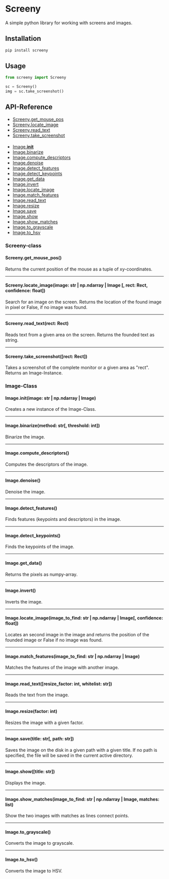 # Screeny
A simple python library for working with screens and images.

## Installation

```sh
pip install screeny
```

## Usage

```python
from screeny import Screeny

sc = Screeny()
img = sc.take_screenshot()
```

## API-Reference

* [Screeny.get_mouse_pos](#screenyget_mouse_pos)
* [Screeny.locate_image](#screenylocate_imageimage-str--npndarray--image--rect-rect-confidence-float)
* [Screeny.read_text](#screenyread_textrect-rect)
* [Screeny.take_screenshot](#screenytake_screenshotrect-rect)
####
* [Image.__init__](#imageinitimage-str--npndarray--image)
* [Image.binarize](#imagebinarizemethod-str-threshold-int)
* [Image.compute_descriptors](#imagecompute_descriptors)
* [Image.denoise](#imagedenoise)
* [Image.detect_features](#imagedetect_features)
* [Image.detect_keypoints](#imagedetect_keypoints)
* [Image.get_data](#imageget_data)
* [Image.invert](#imageinvert)
* [Image.locate_image](#imagelocate_imageimage_to_find-str--npndarray--image-confidence-float)
* [Image.match_features](#imagematch_featuresimage_to_find-str--npndarray--image)
* [Image.read_text](#imageread_textresize_factor-int-whitelist-str)
* [Image.resize](#imageresizefactor-int)
* [Image.save](#imagesavetitle-str-path-str)
* [Image.show](#imageshowtitle-str)
* [Image.show_matches](#imageshow_matchesimage_to_find-str--npndarray--image-matches-list)
* [Image.to_grayscale](#imageto_grayscale)
* [Image.to_hsv](#imageto_hsv)

### Screeny-class

#### Screeny.get_mouse_pos()
        
Returns the current position of the mouse as a tuple of xy-coordinates.

---
#### Screeny.locate_image(image: str | np.ndarray | Image [, rect: Rect, confidence: float])

Search for an image on the screen. Returns the location of the found image in pixel or False, if no image was found.

---
#### Screeny.read_text(rect: Rect)

Reads text from a given area on the screen. Returns the founded text as string.

---
#### Screeny.take_screenshot([rect: Rect])

Takes a screenshot of the complete monitor or a given area as "rect". Returns an Image-Instance.


### Image-Class

#### Image.__init__(image: str | np.ndarray | Image)

Creates a new instance of the Image-Class.

---
#### Image.binarize(method: str[, threshold: int])

Binarize the image.

---
#### Image.compute_descriptors()

Computes the descriptors of the image.

---
#### Image.denoise()

Denoise the image.

---
#### Image.detect_features()

Finds features (keypoints and descriptors) in the image.

---
#### Image.detect_keypoints()

Finds the keypoints of the image.

---
#### Image.get_data()

Returns the pixels as numpy-array.

---
#### Image.invert()

Inverts the image.

---
#### Image.locate_image(image_to_find: str | np.ndarray | Image[, confidence: float])

Locates an second image in the image and returns the position of the founded image or False if no image was found.

---
#### Image.match_features(image_to_find: str | np.ndarray | Image)

Matches the features of the image with another image.

---
#### Image.read_text([resize_factor: int, whitelist: str])

Reads the text from the image.

---
#### Image.resize(factor: int)

Resizes the image with a given factor.

---
#### Image.save(title: str[, path: str])

Saves the image on the disk in a given path with a given title.
If no path is specified, the file will be saved in the current active directory.

---
#### Image.show([title: str])

Displays the image.

---
#### Image.show_matches(image_to_find: str | np.ndarray | Image, matches: list)

Show the two images with matches as lines connect points.

---
#### Image.to_grayscale()

Converts the image to grayscale.

---
#### Image.to_hsv()

Converts the image to HSV.